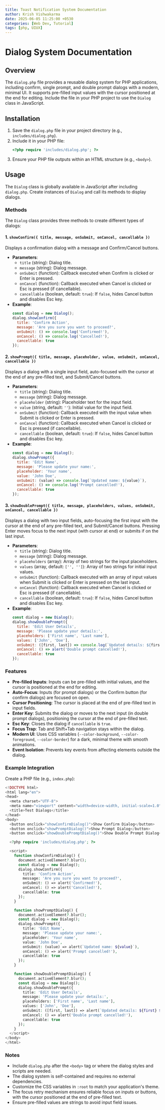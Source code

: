 ```yaml
---
title: Toast Notification System Documentation
author: Krish Vishwakarma
date: 2025-06-05 11:25:00 +0530
categories: [Web Dev, Tutorial]
tags: [php, UIUX]
---
```


# Dialog System Documentation

## Overview
The `dialog.php` file provides a reusable dialog system for PHP applications, including confirm, single prompt, and double prompt dialogs with a modern, minimal UI. It supports pre-filled input values with the cursor positioned at the end for editing. Include the file in your PHP project to use the `Dialog` class in JavaScript.

## Installation
1. Save the `dialog.php` file in your project directory (e.g., `includes/dialog.php`).
2. Include it in your PHP file:
   ```php
   <?php require 'includes/dialog.php'; ?>
   ```
3. Ensure your PHP file outputs within an HTML structure (e.g., `<body>`).

## Usage
The `Dialog` class is globally available in JavaScript after including `dialog.php`. Create instances of `Dialog` and call its methods to display dialogs.

### Methods
The `Dialog` class provides three methods to create different types of dialogs:

#### 1. `showConfirm({ title, message, onSubmit, onCancel, cancellable })`
Displays a confirmation dialog with a message and Confirm/Cancel buttons.

- **Parameters**:
  - `title` (string): Dialog title.
  - `message` (string): Dialog message.
  - `onSubmit` (function): Callback executed when Confirm is clicked or Enter is pressed.
  - `onCancel` (function): Callback executed when Cancel is clicked or Esc is pressed (if cancellable).
  - `cancellable` (boolean, default: `true`): If `false`, hides Cancel button and disables Esc key.
- **Example**:
  ```javascript
  const dialog = new Dialog();
  dialog.showConfirm({
    title: 'Confirm Action',
    message: 'Are you sure you want to proceed?',
    onSubmit: () => console.log('Confirmed!'),
    onCancel: () => console.log('Cancelled!'),
    cancellable: true
  });
  ```

#### 2. `showPrompt({ title, message, placeholder, value, onSubmit, onCancel, cancellable })`
Displays a dialog with a single input field, auto-focused with the cursor at the end of any pre-filled text, and Submit/Cancel buttons.

- **Parameters**:
  - `title` (string): Dialog title.
  - `message` (string): Dialog message.
  - `placeholder` (string): Placeholder text for the input field.
  - `value` (string, default: `''`): Initial value for the input field.
  - `onSubmit` (function): Callback executed with the input value when Submit is clicked or Enter is pressed.
  - `onCancel` (function): Callback executed when Cancel is clicked or Esc is pressed (if cancellable).
  - `cancellable` (boolean, default: `true`): If `false`, hides Cancel button and disables Esc key.
- **Example**:
  ```javascript
  const dialog = new Dialog();
  dialog.showPrompt({
    title: 'Edit Name',
    message: 'Please update your name:',
    placeholder: 'Your name',
    value: 'John Doe',
    onSubmit: (value) => console.log(`Updated name: ${value}`),
    onCancel: () => console.log('Prompt cancelled!'),
    cancellable: true
  });
  ```

#### 3. `showDoublePrompt({ title, message, placeholders, values, onSubmit, onCancel, cancellable })`
Displays a dialog with two input fields, auto-focusing the first input with the cursor at the end of any pre-filled text, and Submit/Cancel buttons. Pressing Enter moves focus to the next input (with cursor at end) or submits if on the last input.

- **Parameters**:
  - `title` (string): Dialog title.
  - `message` (string): Dialog message.
  - `placeholders` (array): Array of two strings for the input placeholders.
  - `values` (array, default: `['', '']`): Array of two strings for initial input values.
  - `onSubmit` (function): Callback executed with an array of input values when Submit is clicked or Enter is pressed on the last input.
  - `onCancel` (function): Callback executed when Cancel is clicked or Esc is pressed (if cancellable).
  - `cancellable` (boolean, default: `true`): If `false`, hides Cancel button and disables Esc key.
- **Example**:
  ```javascript
  const dialog = new Dialog();
  dialog.showDoublePrompt({
    title: 'Edit User Details',
    message: 'Please update your details:',
    placeholders: ['First name', 'Last name'],
    values: ['John', 'Doe'],
    onSubmit: ([first, last]) => console.log(`Updated details: ${first} ${last}`),
    onCancel: () => alert('Double prompt cancelled!'),
    cancellable: true
  });
  ```

### Features
- **Pre-filled Inputs**: Inputs can be pre-filled with initial values, and the cursor is positioned at the end for editing.
- **Auto-Focus**: Inputs (for prompt dialogs) or the Confirm button (for confirm dialogs) are focused on open.
- **Cursor Positioning**: The cursor is placed at the end of pre-filled text in input fields.
- **Enter Key**: Submits the dialog or moves to the next input (in double prompt dialogs), positioning the cursor at the end of pre-filled text.
- **Esc Key**: Closes the dialog if `cancellable` is `true`.
- **Focus Trap**: Tab and Shift+Tab navigation stays within the dialog.
- **Modern UI**: Uses CSS variables (`--color-background`, `--color-foreground`, `--color-border`) for a dark, minimal theme with smooth animations.
- **Event Isolation**: Prevents key events from affecting elements outside the dialog.

### Example Integration
Create a PHP file (e.g., `index.php`):
```php
<!DOCTYPE html>
<html lang="en">
<head>
  <meta charset="UTF-8">
  <meta name="viewport" content="width=device-width, initial-scale=1.0">
  <title>Test Dialogs</title>
</head>
<body>
  <button onclick="showConfirmDialog()">Show Confirm Dialog</button>
  <button onclick="showPromptDialog()">Show Prompt Dialog</button>
  <button onclick="showDoublePromptDialog()">Show Double Prompt Dialog</button>

  <?php require 'includes/dialog.php'; ?>

  <script>
    function showConfirmDialog() {
      document.activeElement?.blur();
      const dialog = new Dialog();
      dialog.showConfirm({
        title: 'Confirm Action',
        message: 'Are you sure you want to proceed?',
        onSubmit: () => alert('Confirmed!'),
        onCancel: () => alert('Cancelled!'),
        cancellable: true
      });
    }

    function showPromptDialog() {
      document.activeElement?.blur();
      const dialog = new Dialog();
      dialog.showPrompt({
        title: 'Edit Name',
        message: 'Please update your name:',
        placeholder: 'Your name',
        value: 'John Doe',
        onSubmit: (value) => alert(`Updated name: ${value}`),
        onCancel: () => alert('Prompt cancelled!'),
        cancellable: true
      });
    }

    function showDoublePromptDialog() {
      document.activeElement?.blur();
      const dialog = new Dialog();
      dialog.showDoublePrompt({
        title: 'Edit User Details',
        message: 'Please update your details:',
        placeholders: ['First name', 'Last name'],
        values: ['John', 'Doe'],
        onSubmit: ([first, last]) => alert(`Updated details: ${first} ${last}`),
        onCancel: () => alert('Double prompt cancelled!'),
        cancellable: true
      });
    }
  </script>
</body>
</html>
```

### Notes
- Include `dialog.php` after the `<body>` tag or where the dialog styles and scripts are needed.
- The dialog system is self-contained and requires no external dependencies.
- Customize the CSS variables in `:root` to match your application's theme.
- The focus retry mechanism ensures reliable focus on inputs or buttons, with the cursor positioned at the end of pre-filled text.
- Ensure pre-filled values are strings to avoid input field issues.
